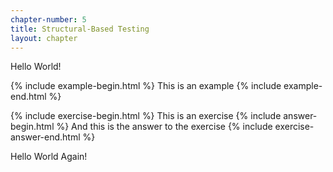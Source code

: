 ```yaml
---
chapter-number: 5
title: Structural-Based Testing
layout: chapter
---
```


Hello World!

{% include example-begin.html %}
This is an example
{% include example-end.html %}

{% include exercise-begin.html %}
This is an exercise
{% include answer-begin.html %}
And this is the answer to the exercise
{% include exercise-answer-end.html %}

Hello World Again!

